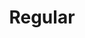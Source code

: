 ---
title: Regular
monochrome: false
camera: x100v 
sensor: xtrans4
film_sim: Pro Neg Hi
dynamic_range: DR100
color_chrome: off
color_chromeFXblue: off
grain:
 effect: off
white_balance: 
 preset: auto
 red: 0
 blue: 0
highlights: +1
shadows: +1
color:	0
sharpness: -2
noise_reduction: -1
clarity: +1
source:
 chef: JayRegular
 link:
  type: youtube
  url: https://youtu.be/tjn7lZCMhFA
---